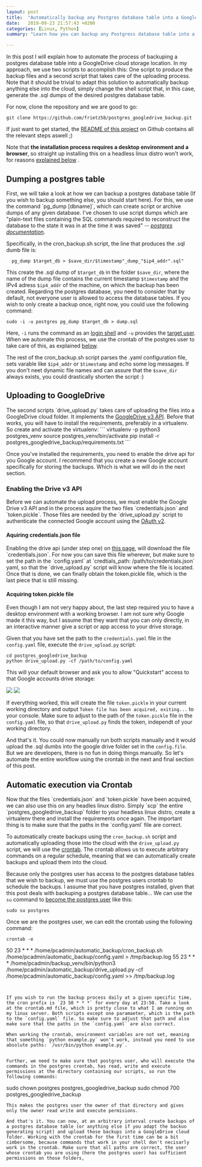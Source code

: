 ```yaml
---
layout: post
title:  "Automatically backup any Postgres database table into a GoogleDrive"
date:   2019-09-23 21:57:43 +0200
categories: [Linux, Python]
summary: "Learn how you can backup any Postgress database table into a GoogleDrive folder using two small scripts and the crontab."

---
```


In this post I will explain how to automate the process of backuping a postgres database table into a GoogleDrive cloud storage location. In my approach, we use two scripts to accomplish this: One script to produce the backup files and a second script that takes care of the uploading process. 
Note that it should be trivial to adapt this solution to automatically backup anything else into the cloud, simply change the shell script that, in this case, generate the .sql dumps of the desired postgres database table. 

For now, clone the repository and we are good to go:
```
git clone https://github.com/frietz58/postgres_googledrive_backup.git
``` 

If just want to get started, the [README of this project](https://github.com/frietz58/postgres_googledrive_backup) on Github contains all the relevant steps aswell ;)

Note that <span class="text-highlight-red">**the installation process requires a desktop environment and a browser**</span>, so straight up installing this on a headless linux distro won't work, for reasons <a href="#uploading_to_googledrive">explained below</a> .


<h2 id="dumping_postgres_table">Dumping a postgres table</h2>
First, we will take a look at how we can backup a postgres database table (If you wish to backup something else, you should start here). For this, we use the command `pg_dump [dbname]`, which can create script or archive dumps of any given database. I've chosen to use script dumps which are "plain-text files containing the SQL commands required to reconstruct the database to the state it was in at the time it was saved"  -- <cite><a href="https://www.postgresql.org/docs/9.3/app-pgdump.html" target="_blank">postgres documentation</a></cite>. <br>

Specifically, in the cron_backup.sh script, the line that produces the .sql dumb file is:
```
  pg_dump $target_db > $save_dir/$timestamp"_dump_"$ip4_addr".sql"
```
This create the .sql dump of `$target_db` in the folder `$save_dir`, where the name of the dump file contains the current timestamp `$timestamp` and the IPv4 adress `$ip4_addr` of the machine, on which the backup has been created. Regarding the postgres database, you need to consider that by default, not everyone user is allowed to access the database tables. If you wish to only create a backup once, right now, you could use the following command:

```
sudo -i -u postgres pg_dump $target_db > dump.sql
```
Here, `-i` runs the command as an <a href="https://www.sudo.ws/man/1.8.3/sudo.man.html#i-command" target="_blank">login shell</a> and `-u` provides the <a href="https://www.sudo.ws/man/1.8.3/sudo.man.html#u-user" target="_blank">target user</a>. When we automate this process, we use the crontab of the postgres user to take care of this, as explained <a href="#automating_via_cron">below</a>. 

The rest of the cron_backup.sh script parses the .yaml configuration file, sets varable like `$ip4_addr` or `$timestamp` and echo some log messages. If you don't neet dynamic file names and can assure that the `$save_dir` always exists, you could drastically shorten the script :)

<h2 id="uploading_to_googledrive">Uploading to GoogleDrive</h2>
The second scripts `drive_upload.py` takes care of uploading the files into a GoogleDrive cloud folder. It implements the <a href="https://developers.google.com/drive/api/v3/about-sdk" target="_blank">GoogleDrive v3 API</a>. Before that works, you will have to install the requirements, preferably in a virtualenv. So create and activate the virtualenv:
```
virtualenv -p python3 postgres_venv
source postgres_venv/bin/activate
pip install -r postgres_googledrive_backup/requirements.txt
```

Once you've installed the requirements, you need to enable the drive api for you Google account. I recommend that you create a new Google account specifically for storing the backups. Which is what we will do in the next section.

<h3 id="enabling_v3_api">Enabling the Drive v3 API</h3>
Before we can automate the upload process, we must enable the Google Drive v3 API and in the process aquire the two files `credentials.json` and `token.pickle`. Those files are needed by the `drive_upload.py` script to authenticate the connected Google account using the <a href="https://developers.google.com/drive/api/v3/about-auth" target="_blank">OAuth v2</a>. 

<h4 id="acquire_credentials">Aquiring credentials.json file</h4>
Enabling the drive api (under step one) on <a href="https://developers.google.com/drive/api/v3/quickstart/python" target="_blank">this page</a>, will download the file `credentials.json`. For now you can save this file wherever, but make sure to set the path in the `config.yaml` at `credtials_path: /path/to/credentials.json` yaml, so that the `drive_upload.py` script will know where the file is located. Once that is done, we can finally obtain the token.pickle file, which is the last piece that is still missing.

<h4 id="acquire_token">Acquiring token.pickle file</h4>
Even though I am not very happy about, the last step required you to have a desktop environment with a working browser. I am not sure why Google made it this way, but I assume that they want that you can only directly, in an interactive manner give a script or app access to your drive storage. 

Given that you have set the path to the `credentials.yaml` file in the `config.yaml` file, execute the `drive_upload.py` script: 
```
cd postgres_googledrive_backup
python drive_upload.py -cf /path/to/config.yaml
```

This will your default browser and ask you to allow "Quickstart" access to that Google accounts drive storage:

<img src="/assets/img/oauthv2.jpg" class="google_auth_process_pic">
<img src="/assets/img/oauthconfirm.jpg" class="google_auth_process_pic">

If everything worked, this will create the file `token.pickle` in your current working directory and output `Token file has been acquired, exiting...` to your console. Make sure to adjust to the path of the `token.pickle` file in the `config.yaml` file, so that `drive_upload.py` finds the token, independt of your working directory. 

And that's it. You could now manually run both scripts manually and it would upload the .sql dumbs into the google drive folder set in the `config.file`. But we are developers, there is no fun in doing things manually. So let's automate the entire workflow using the crontab in the next and final section of this post.  

<h2 id="automating_via_cron">Automatic execution via Crontab</h2>
Now that the files `credentials.json` and `token.pickle` have been acquired, we can also use this on any headles linux distro. Simply `scp` the entire `postgres_googledrive_backup` folder to your headless linux distro, create a virtualenv there and install the requirements once again.
The important thing is to make sure that the paths in the `config.yaml` file are correct.

To automatically create backups using the `cron_backup.sh` script and automatically uploading those into the cloud with the `drive_upload.py` script, we will use the <a href="what is cron in linux" target="_blank">crontab</a>. The crontab allows us to execute arbitrary commands on a regular schedule, meaning that we can automatically create backups and upload them into the cloud.

Because only the postgres user has access to the postgres database tables that we wish to backup, we must use the postgres users crontab to schedule the backups. I assume that you have postgres installed, given that this post deals with backuping a postgres database table... We can use the `su` command to <a href="http://linuxcommand.org/lc3_man_pages/su1.html" target="_blank">become the postgres user</a> like this:
```
sudo su postgres
```

Once we are the postgres user, we can edit the crontab using the following command:
```
crontab -e
```
50 23 * * * /home/pcadmin/automatic_backup/cron_backup.sh /home/pcadmin/automatic_backup/config.yaml > /tmp/backup.log
55 23 * * * /home/pcadmin/backup_venv/bin/python3 /home/pcadmin/automatic_backup/drive_upload.py -cf /home/pcadmin/automatic_backup/config.yaml >> /tmp/backup.log

```


If you wish to run the backup process daily at a given specific time, the cron prefix is `23 50 * * *` for every day at 23:50. Take a look at the crontab.md file, which is pretty close to what I am running on my linux server. Both scripts except one paramaeter, which is the path to the `config.yaml` file. So make sure to adjust that path and also make sure that the paths in the `config.yaml` are also correct. 

When working the crontab, environment variables are not set, meaning that something `python example.py` won't work, instead you need to use absolute paths: `/usr/bin/python example.py`. 


Further, we need to make sure that postgres user, who will execute the commands in the postgres crontab, has read, write and execute permissions at the directory containing our scripts, so run the following commands:
```
sudo chown postgres postgres_googledrive_backup
sudo chmod 700 postgres_googledrive_backup
```
This makes the postgres user the owner of that directory and gives only the owner read write and execute permisions. 

And that's it. You can now, at an arbitrary interval create backups of a postgres database table (or anything else if you adapt the backuo generating script) and upload those backups into a GoogleDrive cloud folder. Working with the crontab for the first time can be a bit cimbersome, because commands that work in your shell don't necisarly work in the crontab. Make sure that all paths are correct, the user whose crontab you are using (here the postgres user) has sufficient permissions on those folders, 
